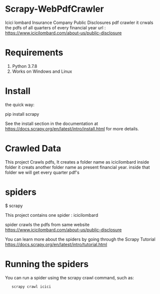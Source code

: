 # Scrapy-WebPdfCrawler

Icici lombard Insurance Company Public Disclosures pdf crawler it crwals the pdfs of all quarters of every financial year
  url : https://www.icicilombard.com/about-us/public-disclosure

# Requirements
1) Python 3.7.8
2) Works on Windows and Linux  

# Install 

the quick way:
 
  pip install scrapy
  
  See the install section in the documentation at https://docs.scrapy.org/en/latest/intro/install.html for more details.
  
# Crawled Data

This project Crawls pdfs, It creates a folder name as icicilombard inside folder it creats another folder name as present financial year. inside that folder we will get every quarter pdf's

# spiders
 $ scrapy
 
 This project contains one spider : icicilombard
 
 spider crawls the pdfs from same website https://www.icicilombard.com/about-us/public-disclosure
 
 You can learn more about the spiders by going through the Scrapy Tutorial https://docs.scrapy.org/en/latest/intro/tutorial.html
 
# Running the spiders

  You can run a spider using the scrapy crawl command, such as:
     
       scrapy crawl icici
